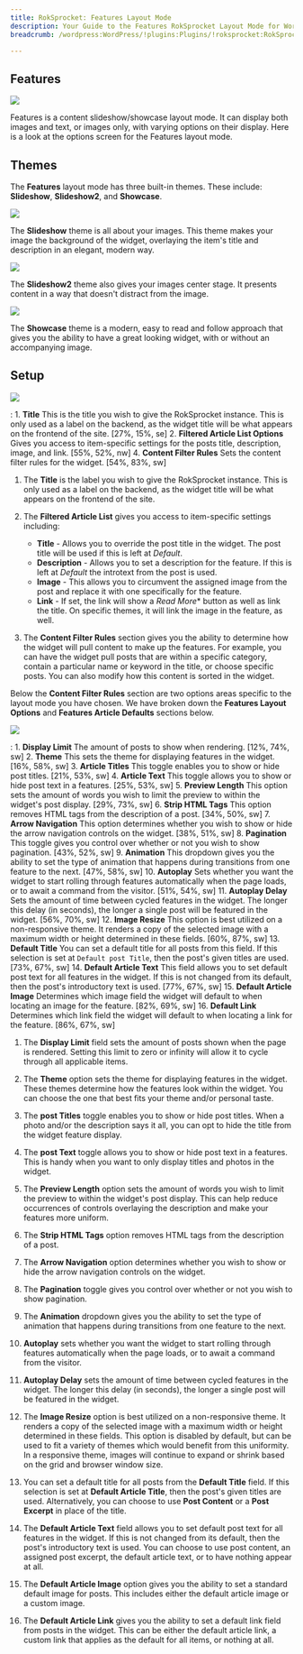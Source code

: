 ```yaml
---
title: RokSprocket: Features Layout Mode
description: Your Guide to the Features RokSprocket Layout Mode for WordPress
breadcrumb: /wordpress:WordPress/!plugins:Plugins/!roksprocket:RokSprocket

---
```


Features
-----

![][features]

Features is a content slideshow/showcase layout mode. It can display both images and text, or images only, with varying options on their display. Here is a look at the options screen for the Features layout mode.

Themes
-----

The **Features** layout mode has three built-in themes. These include: **Slideshow**, **Slideshow2**, and **Showcase**.

![][slideshow]

The **Slideshow** theme is all about your images. This theme makes your image the background of the widget, overlaying the item's title and description in an elegant, modern way.

![][slideshow2]

The **Slideshow2** theme also gives your images center stage. It presents content in a way that doesn't distract from the image. 

![][showcase]

The **Showcase** theme is a modern, easy to read and follow approach that gives you the ability to have a great looking widget, with or without an accompanying image.

Setup
-----

![][features1]

:   1. **Title** This is the title you wish to give the RokSprocket instance. This is only used as a label on the backend, as the widget title will be what appears on the frontend of the site. [27%, 15%, se]
    2. **Filtered Article List Options** Gives you access to item-specific settings for the posts title, description, image, and link. [55%, 52%, nw]
    4. **Content Filter Rules** Sets the content filter rules for the widget. [54%, 83%, sw]

1. The **Title** is the label you wish to give the RokSprocket instance. This is only used as a label on the backend, as the widget title will be what appears on the frontend of the site.

2. The **Filtered Article List** gives you access to item-specific settings including:

    * **Title** - Allows you to override the post title in the widget. The post title will be used if this is left at *Default*.
    * **Description** - Allows you to set a description for the feature. If this is left at *Default* the introtext from the post is used. 
    * **Image** - This allows you to circumvent the assigned image from the post and replace it with one specifically for the feature. 
    * **Link** - If set, the link will show a *Read More** button as well as link the title. On specific themes, it will link the image in the feature, as well.

3. The **Content Filter Rules** section gives you the ability to determine how the widget will pull content to make up the features. For example, you can have the widget pull posts that are within a specific category, contain a particular name or keyword in the title, or choose specific posts. You can also modify how this content is sorted in the widget.

Below the **Content Filter Rules** section are two options areas specific to the layout mode you have chosen. We have broken down the **Features Layout Options** and **Features Article Defaults** sections below.

![][features_2]

:   1. **Display Limit** The amount of posts to show when rendering. [12%, 74%, sw]
    2. **Theme** This sets the theme for displaying features in the widget. [16%, 58%, sw]
    3. **Article Titles** This toggle enables you to show or hide post titles. [21%, 53%, sw]
    4. **Article Text** This toggle allows you to show or hide post text in a features. [25%, 53%, sw]
    5. **Preview Length** This option sets the amount of words you wish to limit the preview to within the widget's post display. [29%, 73%, sw]
    6. **Strip HTML Tags** This option removes HTML tags from the description of a post. [34%, 50%, sw]
    7. **Arrow Navigation** This option determines whether you wish to show or hide the arrow navigation controls on the widget. [38%, 51%, sw]
    8. **Pagination** This toggle gives you control over whether or not you wish to show pagination. [43%, 52%, sw]
    9. **Animation**  This dropdown gives you the ability to set the type of animation that happens during transitions from one feature to the next. [47%, 58%, sw]
    10. **Autoplay** Sets whether you want the widget to start rolling through features automatically when the page loads, or to await a command from the visitor. [51%, 54%, sw]
    11. **Autoplay Delay** Sets the amount of time between cycled features in the widget. The longer this delay (in seconds), the longer a single post will be featured in the widget. [56%, 70%, sw]
    12. **Image Resize** This option is best utilized on a non-responsive theme. It renders a copy of the selected image with a maximum width or height determined in these fields. [60%, 87%, sw]
    13. **Default Title** You can set a default title for all posts from this field. If this selection is set at `Default post Title`, then the post's given titles are used. [73%, 67%, sw]
    14. **Default Article Text** This field allows you to set default post text for all features in the widget. If this is not changed from its default, then the post's introductory text is used. [77%, 67%, sw]
    15. **Default Article Image** Determines which image field the widget will default to when locating an image for the feature. [82%, 69%, sw]
    16. **Default Link** Determines which link field the widget will default to when locating a link for the feature. [86%, 67%, sw]

1. The **Display Limit** field sets the amount of posts shown when the page is rendered.  Setting this limit to zero or infinity will allow it to cycle through all applicable items.

2. The **Theme** option sets the theme for displaying features in the widget. These themes determine how the features look within the widget. You can choose the one that best fits your theme and/or personal taste.

3. The **post Titles** toggle enables you to show or hide post titles. When a photo and/or the description says it all, you can opt to hide the title from the widget feature display.

4.  The **post Text** toggle allows you to show or hide post text in a features. This is handy when you want to only display titles and photos in the widget. 

5.  The **Preview Length** option sets the amount of words you wish to limit the preview to within the widget's post display. This can help reduce occurrences of controls overlaying the description and make your features more uniform.

6. The **Strip HTML Tags** option removes HTML tags from the description of a post.

7.  The **Arrow Navigation** option determines whether you wish to show or hide the arrow navigation controls on the widget.

8. The **Pagination** toggle gives you control over whether or not you wish to show pagination.

9.  The **Animation** dropdown gives you the ability to set the type of animation that happens during transitions from one feature to the next.

10.  **Autoplay** sets whether you want the widget to start rolling through features automatically when the page loads, or to await a command from the visitor.

11.  **Autoplay Delay** sets the amount of time between cycled features in the widget. The longer this delay (in seconds), the longer a single post will be featured in the widget.

12.  The **Image Resize** option is best utilized on a non-responsive theme. It renders a copy of the selected image with a maximum width or height determined in these fields. This option is disabled by default, but can be used to fit a variety of themes which would benefit from this uniformity. In a responsive theme, images will continue to expand or shrink based on the grid and browser window size.

13.  You can set a default title for all posts from the **Default Title** field. If this selection is set at **Default Article Title**, then the post's given titles are used. Alternatively, you can choose to use **Post Content** or a **Post Excerpt** in place of the title.

14. The **Default Article Text** field allows you to set default post text for all features in the widget. If this is not changed from its default, then the post's introductory text is used. You can choose to use post content, an assigned post excerpt, the default article text, or to have nothing appear at all.

15. The **Default Article Image** option gives you the ability to set a standard default image for posts. This includes either the default article image or a custom image.

16. The **Default Article Link** gives you the ability to set a default link field from posts in the widget. This can be either the default article link, a custom link that applies as the default for all items, or nothing at all.

[features]: assets/features.png
[features_link]: features_mode.md
[features_1]: assets/features_1.jpg
[features_2]: assets/features_2.jpeg
[features1]: assets/features_1.jpg
[slideshow]: assets/features_slideshow.jpeg
[slideshow2]: assets/features_slideshow2.jpeg
[showcase]: assets/features_showcase.jpeg
